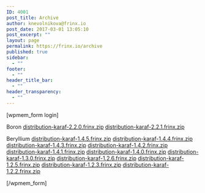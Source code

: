 ```yaml
---
ID: 4001
post_title: Archive
author: knevolnikova@frinx.io
post_date: 2017-03-01 13:05:10
post_excerpt: ""
layout: page
permalink: https://frinx.io/archive
published: true
sidebar:
  - ""
footer:
  - ""
header_title_bar:
  - ""
header_transparency:
  - ""
---
```

[wpmem_form login]

Boron [distribution-karaf-2.2.0.frinx.zip][1] [distribution-karaf-2.2.1.frinx.zip][2]

Beryllium [distribution-karaf-1.4.5.frinx.zip][3] [distribution-karaf-1.4.4.frinx.zip][4] [distribution-karaf-1.4.3.frinx.zip][5] [distribution-karaf-1.4.2.frinx.zip][6] [distribution-karaf-1.4.1.frinx.zip][7] [distribution-karaf-1.4.0.frinx.zip][8] [distribution-karaf-1.3.0.frinx.zip][9] [distribution-karaf-1.2.6.frinx.zip][10] [distribution-karaf-1.2.5.frinx.zip][11] [distribution-karaf-1.2.3.frinx.zip][12] [distribution-karaf-1.2.2.frinx.zip][13]

[/wpmem_form]

 [1]: https://license.frinx.io/download/distribution-karaf-2.2.0.frinx.zip
 [2]: https://license.frinx.io/download/distribution-karaf-2.2.1.frinx.zip
 [3]: https://license.frinx.io/download/distribution-karaf-1.4.5.frinx.zip
 [4]: https://license.frinx.io/download/distribution-karaf-1.4.4.frinx.zip
 [5]: https://license.frinx.io/download/distribution-karaf-1.4.3.frinx.zip
 [6]: https://license.frinx.io/download/distribution-karaf-1.4.2.frinx.zip
 [7]: https://license.frinx.io/download/distribution-karaf-1.4.1.frinx.zip
 [8]: https://license.frinx.io/download/distribution-karaf-1.4.0.frinx.zip
 [9]: https://license.frinx.io/download/distribution-karaf-1.3.0.frinx.zip
 [10]: https://license.frinx.io/download/distribution-karaf-1.2.6.frinx.zip
 [11]: https://license.frinx.io/download/distribution-karaf-1.2.5.frinx.zip
 [12]: https://license.frinx.io/download/distribution-karaf-1.2.3.frinx.zip
 [13]: https://license.frinx.io/download/distribution-karaf-1.2.2.frinx.zip